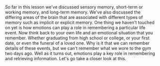 So far in this lesson we've discussed sensory memory, short-term or working
memory, and long-term memory. We've also discussed the differing areas of the
brain that are associated with different types of memory such as implicit or
explicit memory. One thing we haven't touched on yet is how emotions can play a
role in remembering a particular life event. Now think back to your own life
and an emotional situation that you remember. Whether graduating from high
school or college, or your first date, or even the funeral of a loved one. Why
is it that we can remember details of these events, but we can't remember what
we wore to the gym two days ago. Well as it turns out, emotions play a key role
in remembering and retrieving information. Let's go take a closer look at this.
